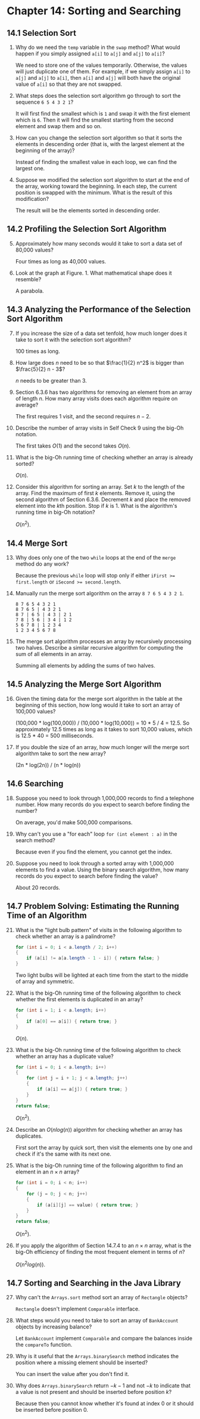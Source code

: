 # Chapter 14: Sorting and Searching

## 14.1 Selection Sort

1. Why do we need the `temp` variable in the `swap` method? What would happen if you simply assigned `a[i]` to `a[j]` and `a[j]` to `a[i]`?

   We need to store one of the values temporarily. Otherwise, the values will just duplicate one of them. For example, if we simply assign `a[i]` to `a[j]` and `a[j]` to `a[i]`, then `a[i]` and `a[j]` will both have the original value of `a[i]` so that they are not swapped.

2. What steps does the selection sort algorithm go through to sort the sequence `6 5 4 3 2 1`?

   It will first find the smallest which is `1` and swap it with the first element which is `6`. Then it will find the smallest starting from the second element and swap them and so on.

3. How can you change the selection sort algorithm so that it sorts the elements in descending order (that is, with the largest element at the beginning of the array)?

   Instead of finding the smallest value in each loop, we can find the largest one.

4. Suppose we modified the selection sort algorithm to start at the end of the array, working toward the beginning. In each step, the current position is swapped with the minimum. What is the result of this modification?

   The result will be the elements sorted in descending order.

## 14.2 Profiling the Selection Sort Algorithm

5. Approximately how many seconds would it take to sort a data set of 80,000 values?

   Four times as long as 40,000 values.

6. Look at the graph at Figure. 1. What mathematical shape does it resemble?

   A parabola.

## 14.3 Analyzing the Performance of the Selection Sort Algorithm

7. If you increase the size of a data set tenfold, how much longer does it take to sort it with the selection sort algorithm?

   100 times as long.

8. How large does $n$ need to be so that $\frac{1}{2} n^2$ is bigger than $\frac{5}{2} n - 3$?

   $n$ needs to be greater than 3.

9. Section 6.3.6 has two algorithms for removing an element from an array of length $n$. How many array visits does each algorithm require on average?

   The first requires $1$ visit, and the second requires $n - 2$.

10. Describe the number of array visits in Self Check 9 using the big-Oh notation.

    The first takes $O(1)$ and the second takes $O(n)$.

11. What is the big-Oh running time of checking whether an array is already sorted?

    $O(n)$.

12. Consider this algorithm for sorting an array. Set $k$ to the length of the array. Find the maximum of first $k$ elements. Remove it, using the second algorithm of Section 6.3.6. Decrement $k$ and place the removed element into the $k$th position. Stop if $k$ is 1. What is the algorithm's running time in big-Oh notation?

    $O(n^2)$.

## 14.4 Merge Sort

13. Why does only one of the two `while` loops at the end of the `merge` method do any work?

    Because the previous `while` loop will stop only if either `iFirst >= first.length` or `iSecond >= second.length`.

14. Manually run the merge sort algorithm on the array `8 7 6 5 4 3 2 1`.

    ```
    8 7 6 5 4 3 2 1
    8 7 6 5 | 4 3 2 1
    8 7 | 6 5 | 4 3 | 2 1
    7 8 | 5 6 | 3 4 | 1 2
    5 6 7 8 | 1 2 3 4
    1 2 3 4 5 6 7 8
    ```

15. The merge sort algorithm processes an array by recursively processing two halves. Describe a similar recursive algorithm for computing the sum of all elements in an array.

    Summing all elements by adding the sums of two halves.

## 14.5 Analyzing the Merge Sort Algorithm

16. Given the timing data for the merge sort algorithm in the table at the beginning of this section, how long would it take to sort an array of 100,000 values?

    (100,000 * log(100,000)) / (10,000 * log(10,000)) = 10 * 5 / 4 = 12.5. So approximately 12.5 times as long as it takes to sort 10,000 values, which is 12.5 * 40 = 500 milliseconds.

17. If you double the size of an array, how much longer will the merge sort algorithm take to sort the new array?

    (2n * log(2n)) / (n * log(n))

## 14.6 Searching

18. Suppose you need to look through 1,000,000 records to find a telephone number. How many records do you expect to search before finding the number?

    On average, you'd make 500,000 comparisons.

19. Why can't you use a "for each" loop `for (int element : a)` in the search method?

    Because even if you find the element, you cannot get the index.

20. Suppose you need to look through a sorted array with 1,000,000 elements to find a value. Using the binary search algorithm, how many records do you expect to search before finding the value?

    About 20 records.

## 14.7 Problem Solving: Estimating the Running Time of an Algorithm

21. What is the "light bulb pattern" of visits in the following algorithm to check whether an array is a palindrome?
    ```java
    for (int i = 0; i < a.length / 2; i++)
    {
        if (a[i] != a[a.length - 1 - i]) { return false; }
    }
    ```
    
    Two light bulbs will be lighted at each time from the start to the middle of array and symmetric.

22. What is the big-Oh running time of the following algorithm to check whether the first elements is duplicated in an array?
    ```java
    for (int i = 1; i < a.length; i++)
    {
        if (a[0] == a[i]) { return true; }
    }
    ```
    
    $O(n)$.

23. What is the big-Oh running time of the following algorithm to check whether an array has a duplicate value?
    ```java
    for (int i = 0; i < a.length; i++)
    {
        for (int j = i + 1; j < a.length; j++)
        {
            if (a[i] == a[j]) { return true; }
        }
    }
    return false;
    ```
    
    $O(n^2)$.

24. Describe an $O(nlog(n))$ algorithm for checking whether an array has duplicates.

    First sort the array by quick sort, then visit the elements one by one and check if it's the same with its next one.

25. What is the big-Oh running time of the following algorithm to find an element in an $n \times n$ array?
    ```java
    for (int i = 0; i < n; i++)
    {
        for (j = 0; j < n; j++)
        {
            if (a[i][j] == value) { return true; }
        }
    }
    return false;
    ```
    
    $O(n^2)$.

26. If you apply the algorithm of Section 14.7.4 to an $n \times n$ array, what is the big-Oh efficiency of finding the most frequent element in terms of $n$?

    $O(n^2log(n))$.

## 14.7 Sorting and Searching in the Java Library

27. Why can't the `Arrays.sort` method sort an array of `Rectangle` objects?

    `Rectangle` doesn't implement `Comparable` interface.

28. What steps would you need to take to sort an array of `BankAccount` objects by increasing balance?

    Let `BankAccount` implement `Comparable` and compare the balances inside the `compareTo` function.

29. Why is it useful that the `Arrays.binarySearch` method indicates the position where a missing element should be inserted?

    You can insert the value after you don't find it.

30. Why does `Arrays.binarySearch` return $-k-1$ and not $-k$ to indicate that a value is not present and should be inserted before position $k$?

    Because then you cannot know whether it's found at index 0 or it should be inserted before position 0.